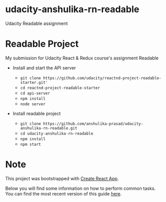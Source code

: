 
# udacity-anshulika-rn-readable
Udacity Readable assignment

# Readable Project
My submission for Udacity React & Redux course's assignment Readable

* Install and start the API server
    - `git clone https://github.com/udacity/reactnd-project-readable-starter.git'`
    - `cd reactnd-project-readable-starter`
    - `cd api-server`
    - `npm install`
    - `node server`

* Install readable project
    - `git clone https://github.com/anshulika-prasad/udacity-anshulika-rn-readable.git`
    - `cd udacity-anshulika-rn-readable`
    - `npm install`
    - `npm start`

# Note
This project was bootstrapped with [Create React App](https://github.com/facebookincubator/create-react-app).

Below you will find some information on how to perform common tasks.<br>
You can find the most recent version of this guide [here](https://github.com/facebookincubator/create-react-app/blob/master/packages/react-scripts/template/README.md).